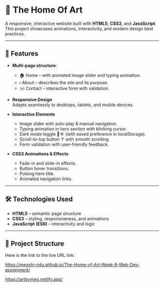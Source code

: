 # 🎨 The Home Of Art

A responsive, interactive website built with **HTML5**, **CSS3**, and **JavaScript**.  
This project showcases animations, interactivity, and modern design best practices.

---

## 🚀 Features

- **Multi-page structure**:  
  - 🏠 Home – with animated image slider and typing animation.  
  - ℹ️ About – describes the site and its purpose.  
  - ✉️ Contact – interactive form with validation.  

- **Responsive Design**  
  Adapts seamlessly to desktops, tablets, and mobile devices.  

- **Interactive Elements**  
  - Image slider with auto-play & manual navigation.  
  - Typing animation in hero section with blinking cursor.  
  - Dark mode toggle 🌙☀️ (with saved preference in localStorage).  
  - Scroll-to-top button ↑ with smooth scrolling.  
  - Form validation with user-friendly feedback.  

- **CSS3 Animations & Effects**  
  - Fade-in and slide-in effects.  
  - Button hover transitions.  
  - Pulsing hero title.  
  - Animated navigation links.  

---

## 🛠️ Technologies Used

- **HTML5** – semantic page structure  
- **CSS3** – styling, responsiveness, and animations  
- **JavaScript (ES6)** – interactivity and logic  

---

## 📂 Project Structure

Here is the link to the live URL link:

https://megshi-ndu.github.io/The-Home-of-Art-Week-8-Web-Dev-assignment/

https://artbymeg.netlify.app/


